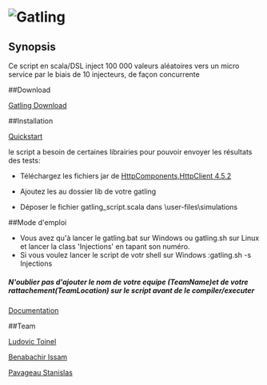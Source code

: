 # ![Gatling](http://gatling.io/images/gatling-logo.png)

## Synopsis

Ce script en scala/DSL inject 100 000 valeurs aléatoires vers un micro service par le biais de 10 injecteurs, de façon concurrente  

##Download

[Gatling Download](http://gatling.io/#/download)

##Installation

[Quickstart](http://gatling.io/docs/2.0.0-RC2/quickstart.html)

le script a besoin de certaines librairies pour pouvoir envoyer les résultats des tests:

- Téléchargez les fichiers jar de [HttpComponents,HttpClient 4.5.2](https://hc.apache.org/downloads.cgi)

- Ajoutez les au dossier lib de votre gatling

- Déposer le fichier gatling_script.scala dans \user-files\simulations

##Mode d'emploi

- Vous avez qu'à lancer le gatling.bat sur Windows ou gatling.sh sur Linux et lancer la class 'Injections' en tapant son numéro.
- Si vous voulez lancer le script de votr shell sur Windows :gatling.sh -s Injections 


##### N'oublier pas d'ajouter le nom de votre equipe (TeamName)et de votre rattachement(TeamLocation) sur le script avant de le compiler/executer

[Documentation](http://gatling.io/docs/2.0.0-RC2/index.html)

##Team

[Ludovic Toinel](https://github.com/ltoinel)

[Benabachir Issam](https://github.com/IsBena)

[Pavageau Stanislas](https://github.com/StanislasCapgemini )



